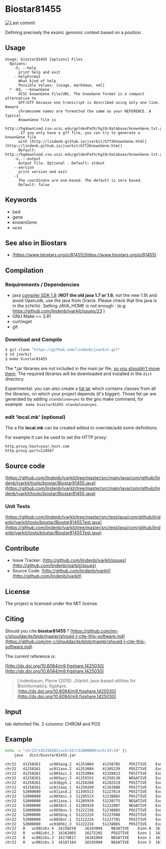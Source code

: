 # Biostar81455

![Last commit](https://img.shields.io/github/last-commit/lindenb/jvarkit.png)

Defining precisely the exonic genomic context based on a position .


## Usage

```
Usage: biostar81455 [options] Files
  Options:
    -h, --help
      print help and exit
    --helpFormat
      What kind of help
      Possible Values: [usage, markdown, xml]
  * -KG, --knownGene
      UCSC knownGene File/URL. The knowGene format is a compact alternative to 
      GFF/GTF because one transcript is described using only one line.	Beware 
      chromosome names are formatted the same as your REFERENCE. A typical 
      KnownGene file is 
      http://hgdownload.cse.ucsc.edu/goldenPath/hg19/database/knownGene.txt.gz 
      .If you only have a gff file, you can try to generate a knownGene file 
      with [http://lindenb.github.io/jvarkit/Gff2KnownGene.html](http://lindenb.github.io/jvarkit/Gff2KnownGene.html)
      Default: http://hgdownload.cse.ucsc.edu/goldenPath/hg19/database/knownGene.txt.gz
    -o, --output
      Output file. Optional . Default: stdout
    --version
      print version and exit
    -1
      The coordinate are one-based. The default is zero based.
      Default: false

```


## Keywords

 * bed
 * gene
 * knownGene
 * ucsc



## See also in Biostars

 * [https://www.biostars.org/p/81455](https://www.biostars.org/p/81455)


## Compilation

### Requirements / Dependencies

* java [compiler SDK 1.8](http://www.oracle.com/technetwork/java/index.html) (**NOT the old java 1.7 or 1.6**, not the new 1.9) and avoid OpenJdk, use the java from Oracle. Please check that this java is in the `${PATH}`. Setting JAVA_HOME is not enough : (e.g: https://github.com/lindenb/jvarkit/issues/23 )
* GNU Make >= 3.81
* curl/wget
* git


### Download and Compile

```bash
$ git clone "https://github.com/lindenb/jvarkit.git"
$ cd jvarkit
$ make biostar81455
```

The *.jar libraries are not included in the main jar file, [so you shouldn't move them](https://github.com/lindenb/jvarkit/issues/15#issuecomment-140099011 ).
The required libraries will be downloaded and installed in the `dist` directory.

Experimental: you can also create a [fat jar](https://stackoverflow.com/questions/19150811/) which contains classes from all the libraries, on which your project depends (it's bigger). Those fat-jar are generated by adding `standalone=yes` to the gnu make command, for example ` make biostar81455 standalone=yes`.

### edit 'local.mk' (optional)

The a file **local.mk** can be created edited to override/add some definitions.

For example it can be used to set the HTTP proxy:

```
http.proxy.host=your.host.com
http.proxy.port=124567
```
## Source code 

[https://github.com/lindenb/jvarkit/tree/master/src/main/java/com/github/lindenb/jvarkit/tools/biostar/Biostar81455.java](https://github.com/lindenb/jvarkit/tree/master/src/main/java/com/github/lindenb/jvarkit/tools/biostar/Biostar81455.java)

### Unit Tests

[https://github.com/lindenb/jvarkit/tree/master/src/test/java/com/github/lindenb/jvarkit/tools/biostar/Biostar81455Test.java](https://github.com/lindenb/jvarkit/tree/master/src/test/java/com/github/lindenb/jvarkit/tools/biostar/Biostar81455Test.java)


## Contribute

- Issue Tracker: [http://github.com/lindenb/jvarkit/issues](http://github.com/lindenb/jvarkit/issues)
- Source Code: [http://github.com/lindenb/jvarkit](http://github.com/lindenb/jvarkit)

## License

The project is licensed under the MIT license.

## Citing

Should you cite **biostar81455** ? [https://github.com/mr-c/shouldacite/blob/master/should-I-cite-this-software.md](https://github.com/mr-c/shouldacite/blob/master/should-I-cite-this-software.md)

The current reference is:

[http://dx.doi.org/10.6084/m9.figshare.1425030](http://dx.doi.org/10.6084/m9.figshare.1425030)

> Lindenbaum, Pierre (2015): JVarkit: java-based utilities for Bioinformatics. figshare.
> [http://dx.doi.org/10.6084/m9.figshare.1425030](http://dx.doi.org/10.6084/m9.figshare.1425030)


## Input

tab delimited file. 2 columns: CHROM and POS

## Example

```bash
echo -e "chr22\t41258261\nchr22\t52000000\nchr22\t0" |\
	java   dist/biostar81455.jar 

chr22	41258261	uc003azg.2	41253084	41258785	POSITIVE	Exon 2	41257621	41258785	0
chr22	41258261	uc011aox.2	41253084	41305239	POSITIVE	Exon 1	41253084	41253249	-5012
chr22	41258261	uc003azi.3	41253084	41328823	POSITIVE	Exon 1	41253084	41253249	-5012
chr22	41258261	uc003azj.3	41255553	41258130	NEGATIVE	Exon 1	41255553	41258130	-131
chr22	41258261	uc010gyh.1	41258260	41282519	POSITIVE	Exon 1	41258260	41258683	0
chr22	41258261	uc011aoy.1	41258260	41363888	POSITIVE	Exon 1	41258260	41258683	0
chr22	52000000	uc011asd.2	51195513	51227614	POSITIVE	Exon 4	51227177	51227614	-772386
chr22	52000000	uc003bni.3	51195513	51238065	POSITIVE	Exon 4	51237082	51238065	-761935
chr22	52000000	uc011ase.1	51205919	51220775	NEGATIVE	Exon 1	51220615	51220775	-779225
chr22	52000000	uc003bnl.1	51205919	51222087	NEGATIVE	Exon 1	51221928	51222087	-777913
chr22	52000000	uc003bns.3	51222156	51238065	POSITIVE	Exon 3	51237082	51238065	-761935
chr22	52000000	uc003bnq.1	51222224	51227600	POSITIVE	Exon 4	51227322	51227600	-772400
chr22	52000000	uc003bnr.1	51222224	51227781	POSITIVE	Exon 4	51227319	51227781	-772219
chr22	52000000	uc010hbj.3	51222224	51238065	POSITIVE	Exon 3	51237082	51238065	-761935
chr22	0	uc002zks.4	16150259	16193004	NEGATIVE	Exon 8	16150259	16151821	16150259
chr22	0	uc002zkt.3	16162065	16172265	POSITIVE	Exon 1	16162065	16162388	16162065
chr22	0	uc002zku.3	16179617	16181004	NEGATIVE	Exon 1	16179617	16181004	16179617
chr22	0	uc002zkv.3	16187164	16193004	NEGATIVE	Exon 5	16187164	16187302	16187164	
```


